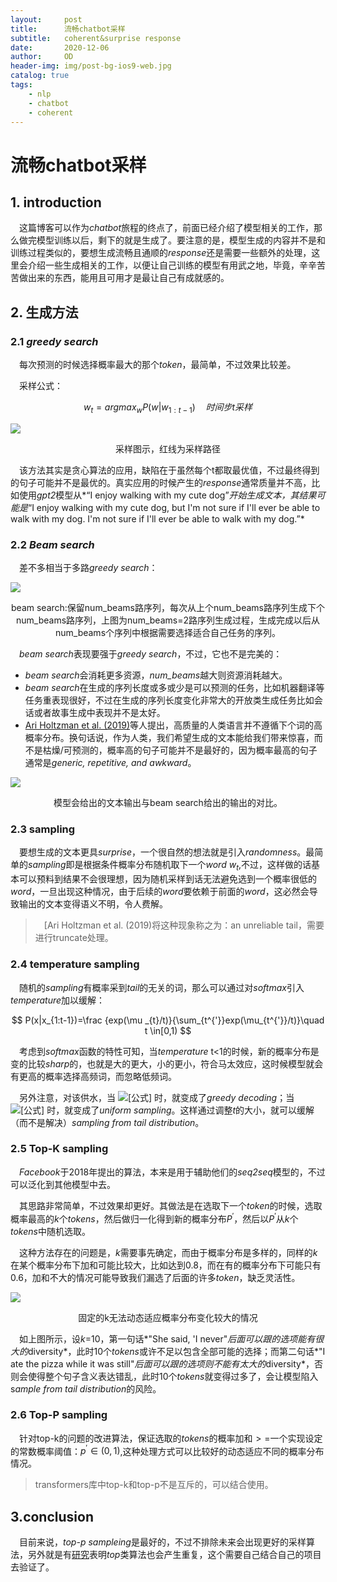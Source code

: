 ```yaml
---
layout:     post
title:      流畅chatbot采样
subtitle:   coherent&surprise response
date:       2020-12-06
author:     OD
header-img: img/post-bg-ios9-web.jpg
catalog: true
tags:
    - nlp
    - chatbot
    - coherent
---
```


# 流畅chatbot采样

## 1. introduction

​	&emsp;这篇博客可以作为*chatbot*旅程的终点了，前面已经介绍了模型相关的工作，那么做完模型训练以后，剩下的就是生成了。要注意的是，模型生成的内容并不是和训练过程类似的，要想生成流畅且通顺的*response*还是需要一些额外的处理，这里会介绍一些生成相关的工作，以便让自己训练的模型有用武之地，毕竟，辛辛苦苦做出来的东西，能用且可用才是最让自己有成就感的。

## 2. 生成方法

### 2.1 *greedy search*

&emsp;每次预测的时候选择概率最大的那个*token*，最简单，不过效果比较差。

&emsp;采样公式：


$$
w_{t}=argmax_{w}P(w|w_{1:t-1}) \quad 时间步t采样
$$


![](https://camo.githubusercontent.com/be5cad0a72de39e42c9109b33397d4ed0e0ca036/68747470733a2f2f7261772e67697468756275736572636f6e74656e742e636f6d2f7061747269636b766f6e706c6174656e2f736369656e74696669635f696d616765732f6d61737465722f6772656564795f7365617263682e706e67)

<center>采样图示，红线为采样路径</center>

&emsp;该方法其实是贪心算法的应用，缺陷在于虽然每个t都取最优值，不过最终得到的句子可能并不是最优的。真实应用的时候产生的*response*通常质量并不高，比如使用*gpt2*模型从*“I enjoy walking with my cute dog”*开始生成文本，其结果可能是*“I enjoy walking with my cute dog, but I'm not sure if I'll ever be able to walk with my dog. I'm not sure if I'll ever be able to walk with my dog.”*

### 2.2 *Beam search*

&emsp;差不多相当于多路*greedy search*：

![](https://camo.githubusercontent.com/41e1d5381d477e5fe790c89e75eade680714172f/68747470733a2f2f7261772e67697468756275736572636f6e74656e742e636f6d2f7061747269636b766f6e706c6174656e2f736369656e74696669635f696d616765732f6d61737465722f6265616d5f7365617263682e706e67)

<center>beam search:保留num_beams路序列，每次从上个num_beams路序列生成下个num_beams路序列，上图为num_beams=2路序列生成过程，生成完成以后从num_beams个序列中根据需要选择适合自己任务的序列。</center>

&emsp;*beam search*表现要强于*greedy search*，不过，它也不是完美的：

- *beam search*会消耗更多资源，*num_beams*越大则资源消耗越大。
- *beam search*在生成的序列长度或多或少是可以预测的任务，比如机器翻译等任务重表现很好，不过在生成的序列长度变化非常大的开放类生成任务比如会话或者故事生成中表现并不是太好。
- [Ari Holtzman et al. (2019)](https://arxiv.org/abs/1904.09751)等人提出，高质量的人类语言并不遵循下个词的高概率分布。换句话说，作为人类，我们希望生成的文本能给我们带来惊喜，而不是枯燥/可预测的，概率高的句子可能并不是最好的，因为概率最高的句子通常是*generic, repetitive, and awkward*。

![](https://camo.githubusercontent.com/aa0a885a220dcdaa97aa2ab15ec200889fff8979/68747470733a2f2f626c6f672e66617374666f72776172646c6162732e636f6d2f696d616765732f323031392f30352f53637265656e5f53686f745f323031395f30355f30385f61745f335f30365f33365f504d2d313535373334323536313838362e706e67)

<center>模型会给出的文本输出与beam search给出的输出的对比。</center>

### 2.3 sampling

&emsp;要想生成的文本更具*surprise*，一个很自然的想法就是引入*randomness*。最简单的*sampling*即是根据条件概率分布随机取下一个*word* $w_{t}$,不过，这样做的话基本可以预料到结果不会很理想，因为随机采样到话无法避免选到一个概率很低的*word*，一旦出现这种情况，由于后续的*word*要依赖于前面的*word*，这必然会导致输出的文本变得语义不明，令人费解。

> &emsp;[Ari Holtzman et al. (2019)将这种现象称之为：an unreliable tail，需要进行truncate处理。

### 2.4 temperature sampling

&emsp;随机的*sampling*有概率采到*tail*的无关的词，那么可以通过对*softmax*引入*temperature*加以缓解：


$$
P(x|x_{1:t-1})=\frac {exp(\mu _{t}/t)}{\sum_{t^{'}}exp(\mu_{t^{'}}/t)}\quad t \in[0,1)
$$


&emsp;考虑到*softmax*函数的特性可知，当*temperature* t<1的时候，新的概率分布是变的比较*sharp*的，也就是大的更大，小的更小，符合马太效应，这时候模型就会有更高的概率选择高频词，而忽略低频词。

&emsp;另外注意，对该供水，当 ![[公式]](https://www.zhihu.com/equation?tex=t+%5Crightarrow+0) 时，就变成了*greedy decoding*；当 ![[公式]](https://www.zhihu.com/equation?tex=t%5Crightarrow+%5Cinfty) 时，就变成了*uniform sampling*。这样通过调整*t*的大小，就可以缓解（而不是解决）*sampling from tail distribution*。

### 2.5 Top-K sampling

&emsp;*Facebook*于2018年提出的算法，本来是用于辅助他们的*seq2seq*模型的，不过可以泛化到其他模型中去。

&emsp;其思路非常简单，不过效果却更好。其做法是在选取下一个*token*的时候，选取概率最高的*k*个*tokens*，然后做归一化得到新的概率分布$P^{'}$，然后以$P^{'}$从*k*个*tokens*中随机选取。

&emsp;这种方法存在的问题是，*k*需要事先确定，而由于概率分布是多样的，同样的*k*在某个概率分布下加和可能比较大，比如达到0.8，而在有的概率分布下可能只有0.6，加和不大的情况可能导致我们漏选了后面的许多*token*，缺乏灵活性。

![](https://miro.medium.com/max/2568/0*J37qonVPJvKZpzv2)

<center>固定的k无法动态适应概率分布变化较大的情况</center>

&emsp;如上图所示，设*k*=10，第一句话*"She said, 'I never"*后面可以跟的选项能有很大的*diversity*，此时10个*tokens*或许不足以包含全部可能的选择；而第二句话*"I ate the pizza while it was still"*后面可以跟的选项则不能有太大的*diversity*，否则会使得整个句子含义表达错乱，此时10个*tokens*就变得过多了，会让模型陷入s*ample from tail distribution*的风险。

### 2.6 Top-P sampling

&emsp;针对top-k的问题的改进算法，保证选取的*tokens*的概率加和$>=$一个实现设定的常数概率阈值：$p^{'}\in(0,1)$,这种处理方式可以比较好的动态适应不同的概率分布情况。

> transformers库中top-k和top-p不是互斥的，可以结合使用。

## 3.conclusion

&emsp;目前来说，*top-p sampleing*是最好的，不过不排除未来会出现更好的采样算法，另外就是有[研究](https://arxiv.org/abs/2002.02492)表明*top*类算法也会产生重复，这个需要自己结合自己的项目去验证了。